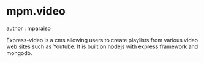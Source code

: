 mpm.video
=========

author : mparaiso

Express-video is a cms allowing users to create playlists from various video web sites such as Youtube. It is built on nodejs with express framework and mongodb.
